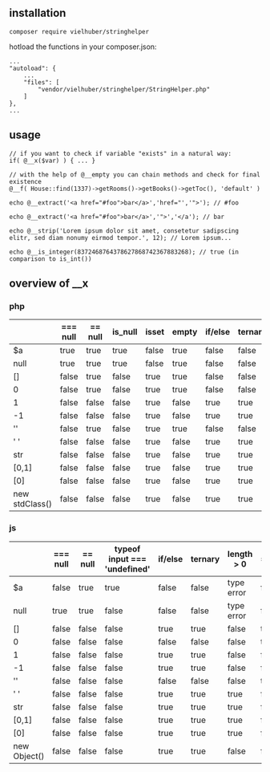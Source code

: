 ## installation
```
composer require vielhuber/stringhelper
```

hotload the functions in your composer.json:
```
...
"autoload": {
	...
    "files": [
        "vendor/vielhuber/stringhelper/StringHelper.php"
    ]
},
...
```

## usage
```
// if you want to check if variable "exists" in a natural way:
if( @__x($var) ) { ... }

// with the help of @__empty you can chain methods and check for final existence
@__f( House::find(1337)->getRooms()->getBooks()->getToc(), 'default' )

echo @__extract('<a href="#foo">bar</a>','href="','">'); // #foo

echo @__extract('<a href="#foo">bar</a>','">','</a'); // bar

echo @__strip('Lorem ipsum dolor sit amet, consetetur sadipscing elitr, sed diam nonumy eirmod tempor.', 12); // Lorem ipsum...

echo @__is_integer(8372468764378627868742367883268); // true (in comparison to is_int())
```

## overview of __x

### php

| | === null | == null | is_null | isset | empty | if/else | ternary | count > 0 | == '' | === '' | @__x |
| --- | --- | --- | --- | --- | --- | --- | --- | --- | --- | --- | --- |
| $a | true | true | true | false | true | false | false | false | true | false | false |
| null | true | true | true | false | true | false | false | false | true | false | false |
| [] | false | true | false | true | true | false | false | false | false | false | false |
| 0 | false | true | false | true | true | false | false | true | true | false | true |
| 1 | false | false | false | true | false | true | true | true | false | false | true |
| -1 | false | false | false | true | false | true | true | true | false | false | true |
| '' | false | true | false | true | true | false | false | true | true | true | false |
| ' ' | false | false | false | true | false | true | true | true | false | false | false |
| str | false | false | false | true | false | true | true | true | false | false | true |
| [0,1] | false | false | false | true | false | true | true | true | false | false | true |
| [0] | false | false | false | true | false | true | true | true | false | false | true |
| new stdClass() | false | false | false | true | false | true | true | true | false | false | false |

### js

| | === null | == null | typeof input === 'undefined' | if/else | ternary | length > 0 | == '' | === '' | __x |
| --- | --- | --- | --- | --- | --- | --- | --- | --- | --- |
| $a | false | true | true | false | false | type error | false | false | false |
| null | true | true | false | false | false | type error | false | false | false |
| [] | false | false | false | true | true | false | true | false | false |
| 0 | false | false | false | false | false | false | true | false | true |
| 1 | false | false | false | true | true | false | false | false | true |
| -1 | false | false | false | true | true | false | false | false | true |
| '' | false | false | false | false | false | false | true | true | false |
| ' ' | false | false | false | true | true | true | false | false | false |
| str | false | false | false | true | true | true | false | false | true |
| [0,1] | false | false | false | true | true | true | false | false | true |
| [0] | false | false | false | true | true | true | false | false | true |
| new Object() | false | false | false | true | true | false | false | false | false |